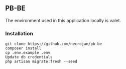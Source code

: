## PB-BE

The environment used in this application locally is 
valet.

### Installation
```
git clone https://github.com/necrojan/pb-be
composer install
cp .env.example .env
Update db credentials
php artisan migrate:fresh --seed
```
